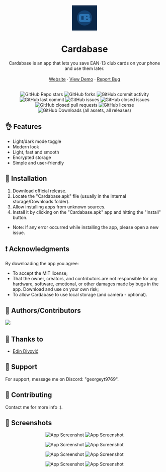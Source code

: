<a name="readme-top"></a>

<br />
<div align="center">
  <a href="https://github.com/github_username/repo_name">
    <img src="CB.png" alt="Logo" width="80" height="80">
  </a>

<h1 align="center">Cardabase</h1>

  <p align="center">
    Cardabase is an app that lets you save EAN-13 club cards on your phone and use them later.
    <br />
    <!-- <a href="https://github.com/github_username/repo_name"><strong>Explore the docs »</strong></a>
    <br /> -->
    <br />
    <a href="https://georgeyt9769.github.io/cardabase/">Website</a>
    ·
    <a href="https://georgeyt9769.github.io/cardabase/webapp/index.html">View Demo</a>
    ·
    <a href="https://github.com/GeorgeYT9769/cardabase-app/issues/new">Report Bug</a>
  </p>
</div>

<br />


<div align="center">
  <img alt="GitHub Repo stars" src="https://img.shields.io/github/stars/GeorgeYT9769/cardabase-app?style=for-the-badge&label=Stars">
  <img alt="GitHub forks" src="https://img.shields.io/github/forks/GeorgeYT9769/cardabase-app?style=for-the-badge&label=Forks">
  <img alt="GitHub commit activity" src="https://img.shields.io/github/commit-activity/y/GeorgeYT9769/cardabase-app?style=for-the-badge&label=Commit Activity">
  <img alt="GitHub last commit" src="https://img.shields.io/github/last-commit/GeorgeYT9769/cardabase-app?style=for-the-badge&label=Last Commit">
  <img alt="GitHub issues" src="https://img.shields.io/github/issues/GeorgeYT9769/cardabase-app?style=for-the-badge&label=Issues Opened">
  <img alt="GitHub closed issues" src="https://img.shields.io/github/issues-closed/GeorgeYT9769/cardabase-app?style=for-the-badge&label=Issues Closed">
  <img alt="GitHub closed pull requests" src="https://img.shields.io/github/issues-pr-closed/GeorgeYT9769/cardabase-app?style=for-the-badge&label=Pull Requests">
  <img alt="GitHub license" src="https://img.shields.io/github/license/GeorgeYT9769/cardabase-app?style=for-the-badge&label=License">
  <img alt="GitHub Downloads (all assets, all releases)" src="https://img.shields.io/github/downloads/GeorgeYT9769/cardabase-app/total?style=for-the-badge&label=Downloads">
</div>



## 👌 Features

- Light/dark mode toggle
- Modern look
- Light, fast and smooth 
- Encrypted storage
- Simple and user-friendly

## 📲 Installation

1. Download official release.
2. Locate the "Cardabase.apk" file (usually in the Internal storage/Downloads folder).
3. Allow installing apps from unknown sources.
4. Install it by clicking on the "Cardabase.apk" app and hitting the "Install" button.
- Note: If any error occurred while installing the app, please open a new issue.

## ❗ Acknowledgments

By downloading the app you agree:

- To accept the MIT license;
- That the owner, creators, and contributors are not responsible for any hardware, software, emotional, or other damages made by bugs in the app. Download and use on your own risk;
- To allow Cardabase to use local storage (and camera - optional).

## 👨 Authors/Contributors

<a href="https://github.com/GeorgeYT9769/">
  <img src="https://contrib.rocks/image?repo=GeorgeYT9769/cardabase-app" />
</a>

## 🤝 Thanks to

- [Edin Divović](https://www.youtube.com/@NotEdin_)

## 🙌 Support

For support, message me on Discord: "georgeyt9769".

## 🤝 Contributing
Contact me for more info :).

## 📸 Screenshots

<div align="center">

  ![App Screenshot](https://github.com/GeorgeYT9769/cardabase-app/blob/main/mockups/app-mockup-ios-screenshot-5-cardabase-5.5-inch-1%20(Small).png?raw=true) ![App Screenshot](https://github.com/GeorgeYT9769/cardabase-app/blob/main/mockups/app-mockup-ios-screenshot-5-cardabase-5.5-inch-2%20(Small).png?raw=true)

  ![App Screenshot](https://github.com/GeorgeYT9769/cardabase-app/blob/main/mockups/app-mockup-ios-screenshot-5-cardabase-5.5-inch-3%20(Small).png?raw=true) ![App Screenshot](https://github.com/GeorgeYT9769/cardabase-app/blob/main/mockups/app-mockup-ios-screenshot-5-cardabase-5.5-inch-4%20(Small).png?raw=true)

  ![App Screenshot](https://github.com/GeorgeYT9769/cardabase-app/blob/main/mockups/app-mockup-ios-screenshot-5-cardabase-5.5-inch-5%20(Small).png?raw=true) ![App Screenshot](https://github.com/GeorgeYT9769/cardabase-app/blob/main/mockups/app-mockup-ios-screenshot-5-cardabase-5.5-inch-6%20(Small).png?raw=true)

  ![App Screenshot](https://github.com/GeorgeYT9769/cardabase-app/blob/main/mockups/app-mockup-ios-screenshot-5-cardabase-5.5-inch-7%20(Small).png?raw=true) ![App Screenshot](https://github.com/GeorgeYT9769/cardabase-app/blob/main/mockups/app-mockup-ios-screenshot-5-cardabase-5.5-inch-8%20(Small).png?raw=true)

</div>

